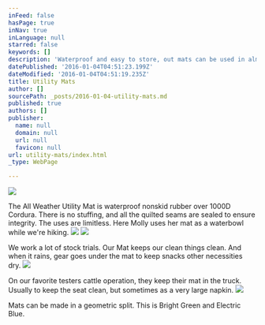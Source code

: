 ```yaml
---
inFeed: false
hasPage: true
inNav: true
inLanguage: null
starred: false
keywords: []
description: 'Waterproof and easy to store, out mats can be used in almost any situation.'
datePublished: '2016-01-04T04:51:23.199Z'
dateModified: '2016-01-04T04:51:19.235Z'
title: Utility Mats
author: []
sourcePath: _posts/2016-01-04-utility-mats.md
published: true
authors: []
publisher:
  name: null
  domain: null
  url: null
  favicon: null
url: utility-mats/index.html
_type: WebPage

---
```

![](https://the-grid-user-content.s3-us-west-2.amazonaws.com/bc5d466c-1eb7-4c17-9f9f-aa72a72c9f21.jpg)

The All Weather Utility Mat is waterproof nonskid rubber over 1000D Cordura.  There is no stuffing, and all the quilted seams are sealed to ensure integrity.  The uses are limitless.  Here Molly uses her mat as a waterbowl while we're hiking.
![](https://the-grid-user-content.s3-us-west-2.amazonaws.com/65223c55-69e9-4a96-ab4c-30e8e82c1c7c.jpg)
![](https://the-grid-user-content.s3-us-west-2.amazonaws.com/b6cffb78-0151-4415-aecb-6b852f1a7025.jpg)

We work a lot of stock trials.  Our Mat keeps our clean things clean.  And when it rains, gear goes under the mat to keep snacks other necessities dry.
![](https://the-grid-user-content.s3-us-west-2.amazonaws.com/982f9a10-f047-48e9-81a9-8dddba75de08.jpg)

On our favorite testers cattle operation, they keep their mat in the truck. Usually to keep the seat clean, but sometimes as a very large napkin.
![](https://the-grid-user-content.s3-us-west-2.amazonaws.com/584e5f36-f779-4131-94d9-9931d4271a63.jpg)

Mats can be made in a geometric split.  This is Bright Green and Electric Blue.